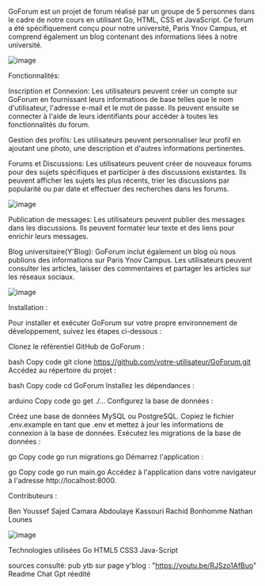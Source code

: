 ﻿GoForum est un projet de forum réalisé par un groupe de 5 personnes dans le cadre de notre cours en utilisant Go, HTML, CSS et JavaScript. Ce forum a été spécifiquement conçu pour notre université, Paris Ynov Campus, et comprend également un blog contenant des informations liées à notre université.

![image](https://github.com/Sajedd/GoForum/assets/112949717/745701e8-0391-4371-aac0-88dbf6063ad5)

Fonctionnalités:

Inscription et Connexion: Les utilisateurs peuvent créer un compte sur GoForum en fournissant leurs informations de base telles que le nom d'utilisateur, l'adresse e-mail et le mot de passe. Ils peuvent ensuite se connecter à l'aide de leurs identifiants pour accéder à toutes les fonctionnalités du forum.

Gestion des profils: Les utilisateurs peuvent personnaliser leur profil en ajoutant une photo, une description et d'autres informations pertinentes.

Forums et Discussions: Les utilisateurs peuvent créer de nouveaux forums pour des sujets spécifiques et participer à des discussions existantes. Ils peuvent afficher les sujets les plus récents, trier les discussions par popularité ou par date et effectuer des recherches dans les forums.

![image](https://github.com/Sajedd/GoForum/assets/112949717/57ee541d-fb4c-4e3e-99ca-8f26b161933a)

Publication de messages: Les utilisateurs peuvent publier des messages dans les discussions. Ils peuvent formater leur texte et des liens pour enrichir leurs messages.

Blog universitaire(Y'Blog): GoForum inclut également un blog où nous publions des informations sur Paris Ynov Campus. Les utilisateurs peuvent consulter les articles, laisser des commentaires et partager les articles sur les réseaux sociaux.

![image](https://github.com/Sajedd/GoForum/assets/112949717/fe829e4d-cb7c-4e18-a4c0-21dcad9e078d)

Installation :

Pour installer et exécuter GoForum sur votre propre environnement de développement, suivez les étapes ci-dessous :

Clonez le référentiel GitHub de GoForum :

bash
Copy code
git clone https://github.com/votre-utilisateur/GoForum.git
Accédez au répertoire du projet :

bash
Copy code
cd GoForum
Installez les dépendances :

arduino
Copy code
go get ./...
Configurez la base de données :

Créez une base de données MySQL ou PostgreSQL.
Copiez le fichier .env.example en tant que .env et mettez à jour les informations de connexion à la base de données.
Exécutez les migrations de la base de données :

go
Copy code
go run migrations.go
Démarrez l'application :

go
Copy code
go run main.go
Accédez à l'application dans votre navigateur à l'adresse http://localhost:8000.

Contributeurs :

Ben Youssef Sajed
Camara Abdoulaye
Kassouri Rachid
Bonhomme Nathan
Lounes

![image](https://github.com/Sajedd/GoForum/assets/112949717/56018489-0a62-4d70-8ea0-7dcf06a0bd43)

Technologies utilisées
Go
HTML5
CSS3
Java-Script

sources consulté:
pub ytb sur page y'blog : "https://youtu.be/RJSzo1AfBuo"
Readme Chat Gpt réedité
